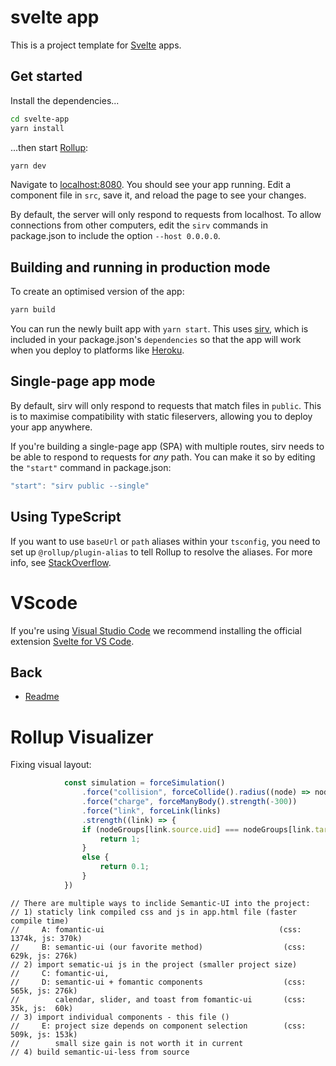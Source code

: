 # svelte app

This is a project template for [Svelte](https://svelte.dev) apps.

## Get started

Install the dependencies...

```bash
cd svelte-app
yarn install
```

...then start [Rollup](https://rollupjs.org):

```bash
yarn dev
```

Navigate to [localhost:8080](http://localhost:8080). You should see your app running.
Edit a component file in `src`, save it, and reload the page to see your changes.

By default, the server will only respond to requests from localhost. To allow connections from
other computers, edit the `sirv` commands in package.json to include the option `--host 0.0.0.0`.

## Building and running in production mode

To create an optimised version of the app:

```bash
yarn build
```

You can run the newly built app with `yarn start`. This uses [sirv](https://github.com/lukeed/sirv),
which is included in your package.json's `dependencies` so that the app will work when you deploy
to platforms like [Heroku](https://heroku.com).

## Single-page app mode

By default, sirv will only respond to requests that match files in `public`. This is to maximise
compatibility with static fileservers, allowing you to deploy your app anywhere.

If you're building a single-page app (SPA) with multiple routes, sirv needs to be able to respond
to requests for _any_ path. You can make it so by editing the `"start"` command in package.json:

```js
"start": "sirv public --single"
```

## Using TypeScript

If you want to use `baseUrl` or `path` aliases within your `tsconfig`, you need to set up
`@rollup/plugin-alias` to tell Rollup to resolve the aliases. For more info, see
[StackOverflow](https://stackoverflow.com/questions/63427935/setup-tsconfig-path-in-svelte).

# VScode

If you're using [Visual Studio Code](https://code.visualstudio.com/)
we recommend installing the official extension
[Svelte for VS Code](https://marketplace.visualstudio.com/items?itemName=svelte.svelte-vscode).

## Back

-   [Readme](../README)

# Rollup Visualizer

Fixing visual layout:

```js
            const simulation = forceSimulation()
                .force("collision", forceCollide().radius((node) => node.radius*1.25))
                .force("charge", forceManyBody().strength(-300))
                .force("link", forceLink(links)
                .strength((link) => {
                if (nodeGroups[link.source.uid] === nodeGroups[link.target.uid]) {
                    return 1;
                }
                else {
                    return 0.1;
                }
            })
```

```
// There are multiple ways to inclide Semantic-UI into the project:
// 1) staticly link compiled css and js in app.html file (faster compile time)
//     A: fomantic-ui                                       (css: 1374k, js: 370k)
//     B: semantic-ui (our favorite method)                  (css: 629k, js: 276k)
// 2) import sematic-ui js in the project (smaller project size)
//     C: fomantic-ui,
//     D: semantic-ui + fomantic components                  (css: 565k, js: 276k)
//        calendar, slider, and toast from fomantic-ui       (css:  35k, js:  60k)
// 3) import individual components - this file ()
//     E: project size depends on component selection        (css: 509k, js: 153k)
//        small size gain is not worth it in current
// 4) build semantic-ui-less from source
```
